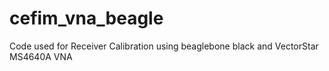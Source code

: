 # cefim_vna_beagle
Code used for Receiver Calibration using beaglebone black and VectorStar MS4640A VNA
